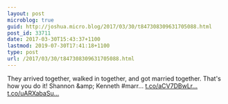 ```yaml
---
layout: post
microblog: true
guid: http://joshua.micro.blog/2017/03/30/t847308309631705088.html
post_id: 33711
date: 2017-03-30T15:43:37+1100
lastmod: 2019-07-30T17:41:18+1100
type: post
url: /2017/03/30/t847308309631705088.html
---
```

They arrived together, walked in together, and got married together. That's how you do it! Shannon &amp;amp; Kenneth #marr… [t.co/aCV7DBwLr...](https://t.co/aCV7DBwLrv) [t.co/uARXabaSu...](https://t.co/uARXabaSut)

